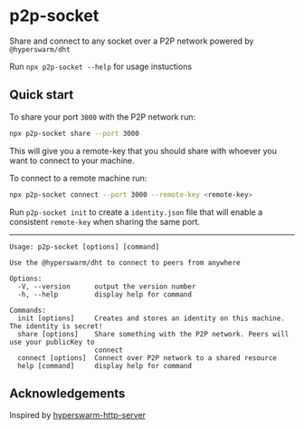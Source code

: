 # p2p-socket

Share and connect to any socket over a P2P network powered by `@hyperswarm/dht`

Run `npx p2p-socket --help` for usage instuctions

## Quick start
To share your port `3000` with the P2P network run:
```bash
npx p2p-socket share --port 3000
```
This will give you a remote-key that you should share with whoever you want to connect to your machine.

To connect to a remote machine run:

```bash
npx p2p-socket connect --port 3000 --remote-key <remote-key>
```

Run `p2p-socket init` to create a `identity.json` file that will enable a consistent `remote-key` when sharing the same port.

---


```
Usage: p2p-socket [options] [command]

Use the @hyperswarm/dht to connect to peers from anywhere

Options:
  -V, --version      output the version number
  -h, --help         display help for command

Commands:
  init [options]     Creates and stores an identity on this machine. The identity is secret!
  share [options]    Share something with the P2P network. Peers will use your publicKey to
                     connect
  connect [options]  Connect over P2P network to a shared resource
  help [command]     display help for command
```


## Acknowledgements
Inspired by [hyperswarm-http-server](https://github.com/mafintosh/hyperswarm-http-server)